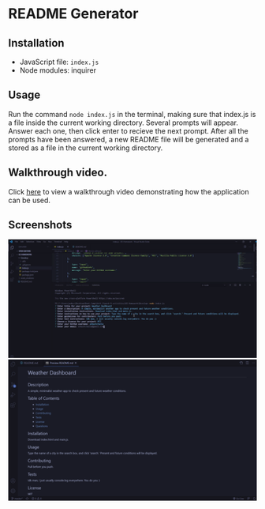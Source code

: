 # README Generator

## Installation 
* JavaScript file: `index.js`
* Node modules: inquirer 

## Usage
Run the command `node index.js` in the terminal, making sure that index.js is a file inside the current working directory.
Several prompts will appear. Answer each one, then click enter to recieve the next prompt. After all the prompts have been answered, 
a new README file will be generated and a stored as a file in the current working directory. 

## Walkthrough video.
Click [here](https://drive.google.com/file/d/1n-bd-VutExCNPKdlIJsr3MocvMVi1q6x/view) to view a walkthrough video demonstrating how the application can be used.

## Screenshots
![Screenshot 1](https://github.com/ankushchalla/README-Generator/blob/master/screenshots/prompts.png)
![Screenshot 2](https://github.com/ankushchalla/README-Generator/blob/master/screenshots/result.png)
